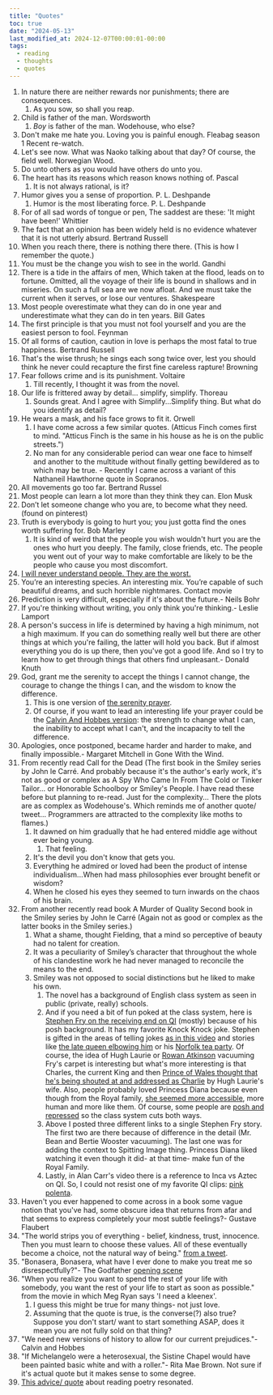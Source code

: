 ```yaml
---
title: "Quotes"
toc: true
date: "2024-05-13"
last_modified_at: 2024-12-07T00:00:01-00:00
tags: 
  - reading
  - thoughts
  - quotes
---
```


1. In nature there are neither rewards nor punishments; there are consequences.
   1. As you sow, so shall you reap.
2. Child is father of the man. Wordsworth
   1. *Boy* is father of the man. Wodehouse, who else?
3. Don't make me hate you. Loving you is painful enough. Fleabag season 1 Recent re-watch.
4. Let's see now. What was Naoko talking about that day? Of course, the field well. Norwegian Wood.
5. Do unto others as you would have others do unto you.
6. The heart has its reasons which reason knows nothing of. Pascal
   1. It is not always rational, is it?
7. Humor gives you a sense of proportion. P. L. Deshpande
   1. Humor is the most liberating force. P. L. Deshpande
8. For of all sad words of tongue or pen, The saddest are these: 'It might have been!' Whittier
9.  The fact that an opinion has been widely held is no evidence whatever that it is not utterly absurd. Bertrand Russell
10. When you reach there, there is nothing there there. (This is how I remember the quote.)
11. You must be the change you wish to see in the world. Gandhi
12. There is a tide in the affairs of men, Which taken at the flood, leads on to fortune. Omitted, all the voyage of their life is bound in shallows and in miseries. On such a full sea are we now afloat. And we must take the current when it serves, or lose our ventures. Shakespeare
13. Most people overestimate what they can do in one year and underestimate what they can do in ten years. Bill Gates
14. The first principle is that you must not fool yourself and you are the easiest person to fool. Feynman
15. Of all forms of caution, caution in love is perhaps the most fatal to true happiness. Bertrand Russell
16. That's the wise thrush; he sings each song twice over, lest you should think he never could recapture the first fine careless rapture! Browning
17. Fear follows crime and is its punishment. Voltaire
    1. Till recently, I thought it was from the novel.
18. Our life is frittered away by detail... simplify, simplify. Thoreau
    1. Sounds great. And I agree with Simplify...Simplify thing. But what do you identify as detail?
19. He wears a mask, and his face grows to fit it. Orwell
    1. I have come across a few similar quotes. (Atticus Finch comes first to mind. "Atticus Finch is the same in his house as he is on the public streets.")
    2. No man for any considerable period can wear one face to himself and another to the multitude without finally getting bewildered as to which may be true. - Recently I came across a variant of this Nathaneil Hawthorne quote in Sopranos.
20. All movements go too far. Bertrand Russel
21. Most people can learn a lot more than they think they can. Elon Musk
22. Don’t let someone change who you are, to become what they need. (found on pinterest)
23. Truth is everybody is going to hurt you; you just gotta find the ones worth suffering for. Bob Marley
    1.  It is kind of weird that the people you wish wouldn't hurt you are the ones who hurt you deeply. The family, close friends, etc. The people you went out of your way to make comfortable are likely to be the people who cause you most discomfort. 
24. [I will never understand people. They are the worst.](https://www.youtube.com/watch?v=CJXejD_FEXs)
25. You’re an interesting species. An interesting mix. You’re capable of such beautiful dreams, and such horrible nightmares. Contact movie
26. Prediction is very difficult, especially if it's about the future.- Neils Bohr
27. If you're thinking without writing, you only think you're thinking.- Leslie Lamport
28. A person's success in life is determined by having a high minimum, not a high maximum. If you can do something really well but there are other things at which you're failing, the latter will hold you back. But if almost everything you do is up there, then you've got a good life. And so I try to learn how to get through things that others find unpleasant.- Donald Knuth
29. God, grant me the serenity to accept the things I cannot change, the courage to change the things I can, and the wisdom to know the difference.
    1. This is one version of [the serenity prayer](https://en.wikipedia.org/wiki/Serenity_Prayer).
    2. Of course, if you want to lead an interesting life your prayer could be the [Calvin And Hobbes version](https://www.gocomics.com/calvinandhobbes/1992/08/28): the strength to change what I can, the inability to accept what I can't, and the incapacity to tell the difference.
 30. Apologies, once postponed, became harder and harder to make, and finally impossible.- Margaret Mitchell in Gone With the Wind.
 31. From recently read Call for the Dead (The first book in the Smiley series by John le Carré. And probably because it's the author's early work, it's not as good or complex as A Spy Who Came In From The Cold or Tinker Tailor... or Honorable Schoolboy or Smiley's People. I have read these before but planning to re-read. Just for the complexity... There the plots are as complex as Wodehouse's. Which reminds me of another quote/ tweet... Programmers are attracted to the complexity like moths to flames.)
     1.  It dawned on him gradually that he had entered middle age without ever being young.
         1.  That feeling. 
     2.  It's the devil you don't know that gets you.
     3.  Everything he admired or loved had been the product of intense individualism...When had mass philosophies ever brought benefit or wisdom?
     4.  When he closed his eyes they seemed to turn inwards on the chaos of his brain.
 32. From another recently read book A Murder of Quality Second book in the Smiley series by John le Carré (Again not as good or complex as the latter books in the Smiley series.)
     1.  What a shame, thought Fielding, that a mind so perceptive of beauty had no talent for creation.
     2.  It was a peculiarity of Smiley’s character that throughout the whole of his clandestine work he had never managed to reconcile the means to the end.
     3.  Smiley was not opposed to social distinctions but he liked to make his own.
         1.  The novel has a background of English class system as seen in public (private, really) schools. 
         2.  And if you need a bit of fun poked at the class system, here is [Stephen Fry on the receiving end on QI](https://www.youtube.com/watch?v=Fki5pi_Y5IY&ab_channel=QI) (mostly) because of his posh background. It has my favorite Knock Knock joke. Stephen is gifted in the areas of telling jokes [as in this video](https://www.youtube.com/watch?v=h1AZYCwcvTU&ab_channel=QI) and stories like [the late queen elbowing him](https://www.youtube.com/watch?v=WNMcvqqLXGk&ab_channel=QI) or his [Norfolk tea party](https://www.youtube.com/watch?v=y7YRGAs0kFA&ab_channel=TheGrahamNortonShow). Of course, the idea of Hugh Laurie or [Rowan Atkinson](https://youtu.be/TbNRPW3m4Jc?t=512) vacuuming Fry's carpet is interesting but what's more interesting is that Charles, the current King and then [Prince of Wales thought that he's being shouted at and addressed as Charlie](https://www.youtube.com/watch?v=guQVrev-GXk&ab_channel=U) by Hugh Laurie's wife. Also, people probably loved Princess Diana because even though from the Royal family, [she seemed more accessible](https://www.youtube.com/shorts/HLY1xqIJXGU), more human and more like them. Of course, some people are [posh and repressed](https://www.youtube.com/watch?v=PCDiVfSBHFk&ab_channel=WILTY%3FNope%21) so the class system cuts both ways.
         3.  Above I posted three different links to a single Stephen Fry story. The first two are there because of difference in the detail (Mr. Bean and Bertie Wooster vacuuming). The last one was for adding the context to Spitting Image thing. Princess Diana liked watching it even though it did- at that time- make fun of the Royal Family. 
         4.  Lastly, in Alan Carr's video there is a reference to Inca vs Aztec on QI. So, I could not resist one of my favorite QI clips: [pink polenta](https://www.youtube.com/watch?v=BdI1ZEjA7ys).
 33. Haven't you ever happened to come across in a book some vague notion that you've had, some obscure idea that returns from afar and that seems to express completely your most subtle feelings?- Gustave Flaubert
 34. "The world strips you of everything - belief, kindness, trust, innocence. Then you must learn to choose these values. All of these eventually become a choice, not the natural way of being." [from a tweet](https://x.com/GurpriyaSidhu/status/1918368828553404708).
 35. "Bonasera, Bonasera, what have I ever done to make you treat me so disrespectfully?"- The Godfather [opening scene](https://www.youtube.com/watch?v=eZHsmb4ezEk)
 36. "When you realize you want to spend the rest of your life with somebody, you want the rest of your life to start as soon as possible." from the movie in which Meg Ryan says 'I need a kleenex'.
        1. I guess this might be true for many things- not just love. 
        2. Assuming that the quote is true, is the converse(?) also true? Suppose you don't start/ want to start something ASAP, does it mean you are not fully sold on that thing?
37. "We need new versions of history to allow for our current prejudices."- Calvin and Hobbes
38. "If Michelangelo were a heterosexual, the Sistine Chapel would have been painted basic white and with a roller."- Rita Mae Brown. Not sure if it's actual quote but it makes sense to some degree.
39. [This advice/ quote](https://www.youtube.com/watch?v=Hv9SQlcLyPM&t=3631s) about reading poetry resonated.